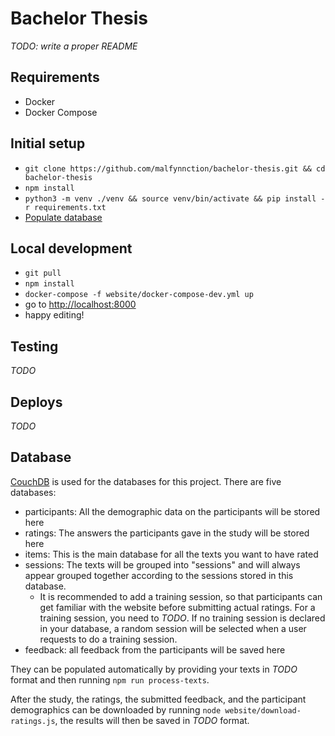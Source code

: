 # Bachelor Thesis

_TODO: write a proper README_

## Requirements

- Docker
- Docker Compose

## Initial setup

- `git clone https://github.com/malfynnction/bachelor-thesis.git && cd bachelor-thesis`
- `npm install`
- `python3 -m venv ./venv && source venv/bin/activate && pip install -r requirements.txt`
- [Populate database](#database)

## Local development

- `git pull`
- `npm install`
- `docker-compose -f website/docker-compose-dev.yml up`
- go to [http://localhost:8000](http://localhost:8000)
- happy editing!

## Testing

_TODO_

## Deploys

_TODO_

<a name='database'></a>

## Database

[CouchDB](https://couchdb.apache.org/) is used for the databases for this project. There are five databases:

- participants: All the demographic data on the participants will be stored here
- ratings: The answers the participants gave in the study will be stored here
- items: This is the main database for all the texts you want to have rated
- sessions: The texts will be grouped into "sessions" and will always appear grouped together according to the sessions stored in this database.
  - It is recommended to add a training session, so that participants can get familiar with the website before submitting actual ratings. For a training session, you need to _TODO_. If no training session is declared in your database, a random session will be selected when a user requests to do a training session.
- feedback: all feedback from the participants will be saved here

They can be populated automatically by providing your texts in _TODO_ format and then running `npm run process-texts`.

After the study, the ratings, the submitted feedback, and the participant demographics can be downloaded by running `node website/download-ratings.js`, the results will then be saved in _TODO_ format.
